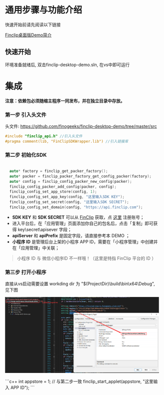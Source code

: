 # 通用步骤与功能介绍

快速开始前请先阅读以下链接

[Finclip桌面版Demo简介](https://github.com/finogeeks/finclip-desktop-demo/tree/master/examples)

## 快速开始

环境准备就绪后, 双击finclip-desktop-demo.sln, 在vs中即可运行

# 集成

**注意：依赖包必须随缩主程序一同发布，并在独立目录中存放。**
### 第一步 引入头文件

头文件: https://github.com/finogeeks/finclip-desktop-demo/tree/master/src

```c++
#include "finclip_api.h" //引入头文件
#pragma comment(lib, "FinClipSDKWrapper.lib") //引入链接库
```

### 第二步 初始化SDK

```c++

  auto* factory = finclip_get_packer_factory();
  auto* packer = finclip_packer_factory_get_config_packer(factory);
  auto* config = finclip_config_packer_new_config(packer);
  finclip_config_packer_add_config(packer, config);
  finclip_config_set_app_store(config, 1);
  finclip_config_set_app_key(config, "这里输入SDK KEY");
  finclip_config_set_secret(config, "这里输入SDK SECRET");
  finclip_config_set_domain(config, "https://api.finclip.com");
```

- **SDK KEY** 和 **SDK SECRET** 可以从 [FinClip](https://finclip.com/#/home)  获取，点 [这里](https://finclip.com/#/register) 注册账号；
- 进入平台后，在「应用管理」页面添加你自己的包名后，点击「复制」即可获得  key\secret\apisever 字段；
- **apiServer** 和 **apiPrefix** 是固定字段，请直接参考本 DEMO ；
- **小程序 ID** 是管理后台上架的小程序 APP ID，需要在「小程序管理」中创建并在「应用管理」中关联；
> 小程序 ID 与 微信小程序ID 不一样哦！（这里是特指 FinClip 平台的 ID ）


### 第三步 打开小程序
直接从vs启动需要设置 workding dir 为 "$(ProjectDir)\build\bin\x64\Debug", 见下图
<p align="center">
    <a href="#">
    <img width="auto" src="./config.png">
    </a>
</p>
```c++
  int appstore = 1; // 与第二步一致
  finclip_start_applet(appstore, "这里输入 APP ID");
```